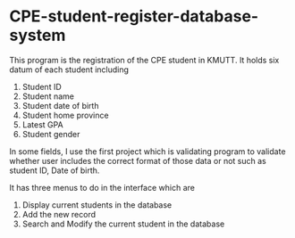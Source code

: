 # CPE-student-register-database-system
This program is the registration of the CPE student in KMUTT.
It holds six datum of each student including
1. Student ID
2. Student name
3. Student date of birth
4. Student home province
5. Latest GPA
6. Student gender

In some fields, I use the first project which is validating program to validate whether 
user includes the correct format of those data or not such as student ID, Date of birth.

It has three menus to do in the interface which are
1. Display current students in the database
2. Add the new record
3. Search and Modify the current student in the database
